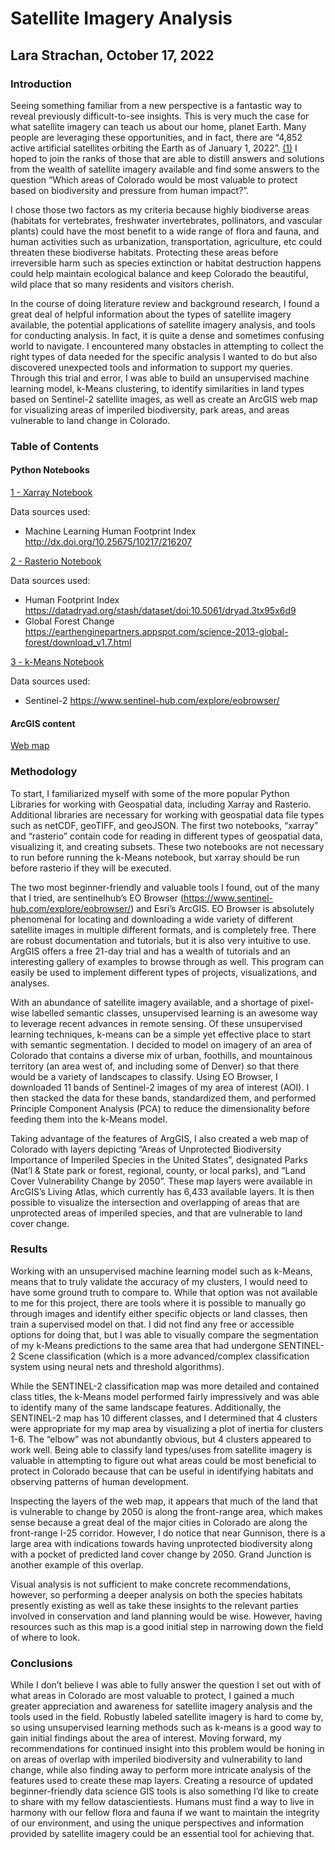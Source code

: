 # Satellite Imagery Analysis
## Lara Strachan, October 17, 2022

### **Introduction**

Seeing something familiar from a new perspective is a fantastic way to reveal previously difficult-to-see insights. This is very much the case for what satellite imagery can teach us about our home, planet Earth. Many people are leveraging these opportunities, and in fact, there are “4,852 active artificial satellites orbiting the Earth as of January 1, 2022”. [(1)](https://www.statista.com/statistics/264472/number-of-satellites-in-orbit-by-operating-country/) I hoped to join the ranks of those that are able to distill answers and solutions from the wealth of satellite imagery available and find some answers to the question “Which areas of Colorado would be most valuable to protect based on biodiversity and pressure from human impact?”. 

I chose those two factors as my criteria because highly biodiverse areas (habitats for vertebrates, freshwater invertebrates, pollinators, and vascular plants) could have the most benefit to a wide range of flora and fauna, and human activities such as urbanization, transportation, agriculture, etc could threaten these biodiverse habitats. Protecting these areas before irreversible harm such as species extinction or habitat destruction happens could help maintain ecological balance and keep Colorado the beautiful, wild place that so many residents and visitors cherish.

In the course of doing literature review and background research, I found a great deal of helpful information about the types of satellite imagery available, the potential applications of satellite imagery analysis, and tools for conducting analysis. In fact, it is quite a dense and sometimes confusing world to navigate. I encountered many obstacles in attempting to collect the right types of data needed for the specific analysis I wanted to do but also discovered unexpected tools and information to support my queries. Through this trial and error, I was able to build an unsupervised machine learning model, k-Means clustering, to identify similarities in land types based on Sentinel-2 satellite images, as well as create an ArcGIS web map for visualizing areas of imperiled biodiversity, park areas, and areas vulnerable to land change in Colorado.

### **Table of Contents** 

#### Python Notebooks

[1 - Xarray Notebook](../1_xarray.ipynb)

Data sources used: 

- Machine Learning Human Footprint Index  http://dx.doi.org/10.25675/10217/216207

[2 - Rasterio Notebook](../2_rasterio.ipynb)

Data sources used:

- Human Footprint Index https://datadryad.org/stash/dataset/doi:10.5061/dryad.3tx95x6d9
- Global Forest Change https://earthenginepartners.appspot.com/science-2013-global-forest/download_v1.7.html

[3 - k-Means Notebook](../3_unsup_learning.ipynb)

Data sources used:

- Sentinel-2  https://www.sentinel-hub.com/explore/eobrowser/


#### ArcGIS content

[Web map](https://learngis2.maps.arcgis.com/apps/instant/imageryviewer/index.html?appid=1eefb6a8b40c4f53be3affd947e1c1da&center=-105.427;39.0524&level=7&selectedFeature=USA_Parks_4323;15459&hiddenLayers=Land_Cover_Vulnerability_2050_8288;mapNotes_9112)


### **Methodology**

To start, I familiarized myself with some of the more popular Python Libraries for working with Geospatial data, including Xarray and Rasterio. Additional libraries are necessary for working with geospatial data file types such as netCDF, geoTIFF, and geoJSON. The first two notebooks, “xarray” and “rasterio” contain code for reading in different types of geospatial data, visualizing it, and creating subsets. These two notebooks are not necessary to run before running the k-Means notebook, but xarray should be run before rasterio if they will be executed. 

The two most beginner-friendly and valuable tools I found, out of the many that I tried, are sentinelhub’s EO Browser (https://www.sentinel-hub.com/explore/eobrowser/) and Esri’s ArcGIS. EO Browser is absolutely phenomenal for locating and downloading a wide variety of different satellite images in multiple different formats, and is completely free. There are robust documentation and tutorials, but it is also very intuitive to use. ArgGIS offers a free 21-day trial and has a wealth of tutorials and an interesting gallery of examples to browse through as well. This program can easily be used to implement different types of projects, visualizations, and analyses. 

With an abundance of satellite imagery available, and a shortage of pixel-wise labelled semantic classes, unsupervised learning is an awesome way to leverage recent advances in remote sensing. Of these unsupervised learning techniques, k-means can be a simple yet effective place to start with semantic segmentation. I decided to model on imagery of an area of Colorado that contains a diverse mix of urban, foothills, and mountainous territory (an area west of, and including some of Denver) so that there would be a variety of landscapes to classify. Using EO Browser, I downloaded 11 bands of Sentinel-2 images of my area of interest (AOI). I then stacked the data for these bands, standardized them, and performed Principle Component Analysis (PCA) to reduce the dimensionality before feeding them into the k-Means model.


Taking advantage of the features of ArgGIS, I also created a web map of Colorado with layers depicting “Areas of Unprotected Biodiversity Importance of Imperiled Species in the United States”, designated Parks (Nat’l & State park or forest, regional, county, or local parks), and “Land Cover Vulnerability Change by 2050”. These map layers were available in ArcGIS’s Living Atlas, which currently has 6,433 available layers. It is then possible to visualize the intersection and overlapping of areas that are unprotected areas of imperiled species, and that are vulnerable to land cover change.


### **Results**

Working with an unsupervised machine learning model such as k-Means, means that to truly validate the accuracy of my clusters, I would need to have some ground truth to compare to. While that option was not available to me for this project, there are tools where it is possible to manually go through images and identify either specific objects or land classes, then train a supervised model on that. I did not find any free or accessible options for doing that, but I was able to visually compare the segmentation of my k-Means predictions to the same area that had undergone SENTINEL-2 Scene classification (which is a more advanced/complex classification system using neural nets and threshold algorithms). 

While the SENTINEL-2 classification map was more detailed and contained class titles, the k-Means model performed fairly impressively and was able to identify many of the same landscape features. Additionally, the SENTINEL-2 map has 10 different classes, and I determined that 4 clusters were appropriate for my map area by visualizing a plot of inertia for clusters 1-6. The “elbow” was not abundantly obvious, but 4 clusters appeared to work well. Being able to classify land types/uses from satellite imagery is valuable in attempting to figure out what areas could be most beneficial to protect in Colorado because that can be useful in identifying habitats and observing patterns of human development.

Inspecting the layers of the web map, it appears that much of the land that is vulnerable to change by 2050 is along the front-range area, which makes sense because a great deal of the major cities in Colorado are along the front-range I-25 corridor. However, I do notice that near Gunnison, there is a large area with indications towards having unprotected biodiversity along with a pocket of predicted land cover change by 2050. Grand Junction is another example of this overlap. 

Visual analysis is not sufficient to make concrete recommendations, however, so performing a deeper analysis on both the species habitats presently existing as well as 
take these insights to the relevant parties involved in conservation and land planning would be wise. However, having resources such as this map is a good initial step in narrowing down the field of where to look.


### **Conclusions** 

While I don’t believe I was able to fully answer the question I set out with of what areas in Colorado are most valuable to protect, I gained a much greater appreciation and awareness for satellite imagery analysis and the tools used in the field. Robustly labeled satellite imagery is hard to come by, so using unsupervised learning methods such as k-means is a good way to gain initial findings about the area of interest. Moving forward, my recommendations for continued insight into this problem would be honing in on areas of overlap with imperiled biodiversity and vulnerability to land change, while also finding away to perform more intricate analysis of the features used to create these map layers. Creating a resource of updated beginner-friendly data science GIS tools is also something I’d like to create to share with my fellow datascientiests. Humans must find a way to live in harmony with our fellow flora and fauna if we want to maintain the integrity of our environment, and using the unique perspectives and information provided by satellite imagery could be an essential tool for achieving that.
